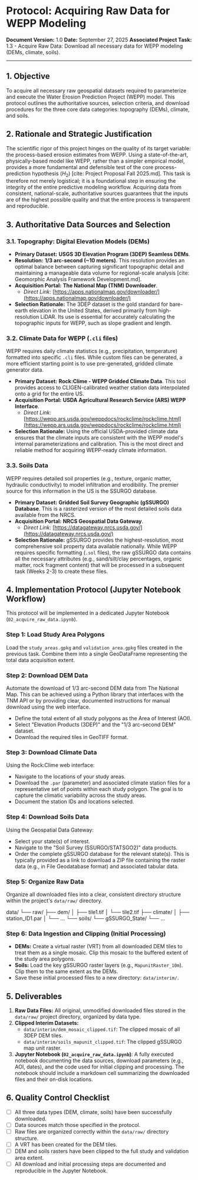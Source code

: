 # Protocol: Acquiring Raw Data for WEPP Modeling

**Document Version:** 1.0
**Date:** September 27, 2025
**Associated Project Task:** 1.3 - Acquire Raw Data: Download all necessary data for WEPP modeling (DEMs, climate, soils).

---

## 1. Objective

To acquire all necessary raw geospatial datasets required to parameterize and execute the Water Erosion Prediction Project (WEPP) model. This protocol outlines the authoritative sources, selection criteria, and download procedures for the three core data categories: topography (DEMs), climate, and soils.

## 2. Rationale and Strategic Justification

The scientific rigor of this project hinges on the quality of its target variable: the process-based erosion estimates from WEPP. Using a state-of-the-art, physically-based model like WEPP, rather than a simpler empirical model, provides a more fundamental and defensible test of the core process-prediction hypothesis ($H_2$) [cite: Project Proposal Fall 2025.md]. This task is therefore not merely logistical; it is a foundational step in ensuring the integrity of the entire predictive modeling workflow. Acquiring data from consistent, national-scale, authoritative sources guarantees that the inputs are of the highest possible quality and that the entire process is transparent and reproducible.

## 3. Authoritative Data Sources and Selection

### 3.1. Topography: Digital Elevation Models (DEMs)

* **Primary Dataset:** **USGS 3D Elevation Program (3DEP) Seamless DEMs**.
* **Resolution:** **1/3 arc-second (~10 meters)**. This resolution provides an optimal balance between capturing significant topographic detail and maintaining a manageable data volume for regional-scale analysis [cite: Geomorphic Analysis Framework Development.md].
* **Acquisition Portal:** **The National Map (TNM) Downloader**.
    * *Direct Link:* [https://apps.nationalmap.gov/downloader/](https://apps.nationalmap.gov/downloader/)
* **Selection Rationale:** The 3DEP dataset is the gold standard for bare-earth elevation in the United States, derived primarily from high-resolution LiDAR. Its use is essential for accurately calculating the topographic inputs for WEPP, such as slope gradient and length.

### 3.2. Climate Data for WEPP (`.cli` files)

WEPP requires daily climate statistics (e.g., precipitation, temperature) formatted into specific `.cli` files. While custom files can be generated, a more efficient starting point is to use pre-generated, gridded climate generator data.

* **Primary Dataset:** **Rock:Clime - WEPP Gridded Climate Data**. This tool provides access to CLIGEN-calibrated weather station data interpolated onto a grid for the entire US.
* **Acquisition Portal:** **USDA Agricultural Research Service (ARS) WEPP Interface**.
    * *Direct Link:* [https://wepp.ars.usda.gov/weppdocs/rockclime/rockclime.html](https://wepp.ars.usda.gov/weppdocs/rockclime/rockclime.html)
* **Selection Rationale:** Using the official USDA-provided climate data ensures that the climate inputs are consistent with the WEPP model's internal parameterizations and calibration. This is the most direct and reliable method for acquiring WEPP-ready climate information.

### 3.3. Soils Data

WEPP requires detailed soil properties (e.g., texture, organic matter, hydraulic conductivity) to model infiltration and erodibility. The premier source for this information in the US is the SSURGO database.

* **Primary Dataset:** **Gridded Soil Survey Geographic (gSSURGO) Database**. This is a rasterized version of the most detailed soils data available from the NRCS.
* **Acquisition Portal:** **NRCS Geospatial Data Gateway**.
    * *Direct Link:* [https://datagateway.nrcs.usda.gov/](https://datagateway.nrcs.usda.gov/)
* **Selection Rationale:** gSSURGO provides the highest-resolution, most comprehensive soil property data available nationally. While WEPP requires specific formatting (`.sol` files), the raw gSSURGO data contains all the necessary attributes (e.g., sand/silt/clay percentages, organic matter, rock fragment content) that will be processed in a subsequent task (Weeks 2-3) to create these files.

## 4. Implementation Protocol (Jupyter Notebook Workflow)

This protocol will be implemented in a dedicated Jupyter Notebook (`02_acquire_raw_data.ipynb`).

### Step 1: Load Study Area Polygons
Load the `study_areas.gpkg` and `validation_area.gpkg` files created in the previous task. Combine them into a single GeoDataFrame representing the total data acquisition extent.

### Step 2: Download DEM Data
Automate the download of 1/3 arc-second DEM data from The National Map. This can be achieved using a Python library that interfaces with the TNM API or by providing clear, documented instructions for manual download using the web interface.
* Define the total extent of all study polygons as the Area of Interest (AOI).
* Select "Elevation Products (3DEP)" and the "1/3 arc-second DEM" dataset.
* Download the required tiles in GeoTIFF format.

### Step 3: Download Climate Data
Using the Rock:Clime web interface:
* Navigate to the locations of your study areas.
* Download the `.par` (parameter) and associated climate station files for a representative set of points within each study polygon. The goal is to capture the climatic variability across the study areas.
* Document the station IDs and locations selected.

### Step 4: Download Soils Data
Using the Geospatial Data Gateway:
* Select your state(s) of interest.
* Navigate to the "Soil Survey (SSURGO/STATSGO2)" data products.
* Order the complete gSSURGO database for the relevant state(s). This is typically provided as a link to download a ZIP file containing the raster data (e.g., in File Geodatabase format) and associated tabular data.

### Step 5: Organize Raw Data
Organize all downloaded files into a clear, consistent directory structure within the project's `data/raw/` directory.

data/
└── raw/
├── dem/
│   ├── tile1.tif
│   └── tile2.tif
├── climate/
│   ├── station_ID1.par
│   └── ...
└── soils/
└── gSSURGO_State/
└── ...

### Step 6: Data Ingestion and Clipping (Initial Processing)
* **DEMs:** Create a virtual raster (VRT) from all downloaded DEM tiles to treat them as a single mosaic. Clip this mosaic to the buffered extent of the study area polygons.
* **Soils:** Load the key gSSURGO raster layers (e.g., `MapunitRaster_10m`). Clip them to the same extent as the DEMs.
* Save these initial processed files to a new directory: `data/interim/`.

## 5. Deliverables

1.  **Raw Data Files:** All original, unmodified downloaded files stored in the `data/raw/` project directory, organized by data type.
2.  **Clipped Interim Datasets:**
    * `data/interim/dem_mosaic_clipped.tif`: The clipped mosaic of all 3DEP DEM tiles.
    * `data/interim/soils_mapunit_clipped.tif`: The clipped gSSURGO map unit raster.
3.  **Jupyter Notebook (`02_acquire_raw_data.ipynb`)**: A fully executed notebook documenting the data sources, download parameters (e.g., AOI, dates), and the code used for initial clipping and processing. The notebook should include a markdown cell summarizing the downloaded files and their on-disk locations.

## 6. Quality Control Checklist

* [ ] All three data types (DEM, climate, soils) have been successfully downloaded.
* [ ] Data sources match those specified in the protocol.
* [ ] Raw files are organized correctly within the `data/raw/` directory structure.
* [ ] A VRT has been created for the DEM tiles.
* [ ] DEM and soils rasters have been clipped to the full study and validation area extent.
* [ ] All download and initial processing steps are documented and reproducible in the Jupyter Notebook.